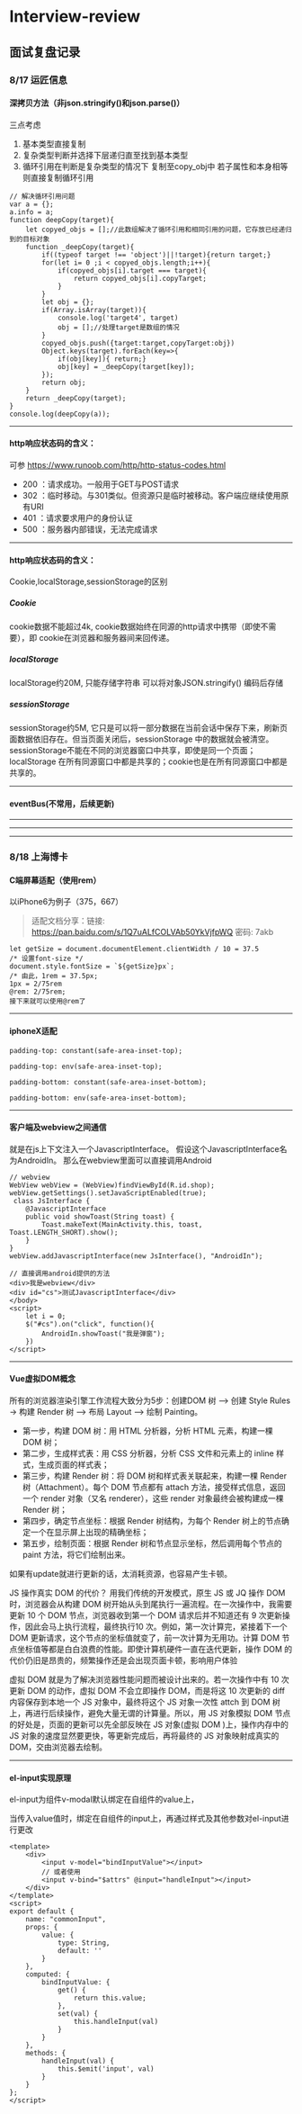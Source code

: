 # Interview-review
## 面试复盘记录
### 8/17 运匠信息
#### 深拷贝方法（非json.stringify()和json.parse()）
三点考虑
1. 基本类型直接复制
2. 复杂类型判断并选择下层递归直至找到基本类型
3. 循环引用在判断是复杂类型的情况下 复制至copy_obj中 若子属性和本身相等 则直接复制循环引用
```
// 解决循环引用问题
var a = {};
a.info = a;
function deepCopy(target){
    let copyed_objs = [];//此数组解决了循环引用和相同引用的问题，它存放已经递归到的目标对象
    function _deepCopy(target){
        if((typeof target !== 'object')||!target){return target;}
        for(let i= 0 ;i < copyed_objs.length;i++){
            if(copyed_objs[i].target === target){
                return copyed_objs[i].copyTarget;
            }
        }
        let obj = {};
        if(Array.isArray(target)){
            console.log('target4', target)
            obj = [];//处理target是数组的情况
        }
        copyed_objs.push({target:target,copyTarget:obj})
        Object.keys(target).forEach(key=>{
            if(obj[key]){ return;}
            obj[key] = _deepCopy(target[key]);
        });
        return obj;
    }
    return _deepCopy(target);
}
console.log(deepCopy(a));
```
----
#### http响应状态码的含义：
可参 https://www.runoob.com/http/http-status-codes.html
+ 200 ：请求成功。一般用于GET与POST请求
+ 302 ：临时移动。与301类似。但资源只是临时被移动。客户端应继续使用原有URI
+ 401 ：请求要求用户的身份认证
+ 500 ：服务器内部错误，无法完成请求
----
#### http响应状态码的含义：
Cookie,localStorage,sessionStorage的区别
##### Cookie
cookie数据不能超过4k, cookie数据始终在同源的http请求中携带（即使不需要），即 cookie在浏览器和服务器间来回传递。
##### localStorage
localStorage约20M, 只能存储字符串 可以将对象JSON.stringify() 编码后存储
##### sessionStorage
sessionStorage约5M, 它只是可以将一部分数据在当前会话中保存下来，刷新页面数据依旧存在。但当页面关闭后，sessionStorage 中的数据就会被清空。
sessionStorage不能在不同的浏览器窗口中共享，即使是同一个页面；localStorage 在所有同源窗口中都是共享的；cookie也是在所有同源窗口中都是共享的。

----
#### eventBus(不常用，后续更新)

----
----
----
### 8/18 上海博卡
#### C端屏幕适配（使用rem）
以iPhone6为例子（375，667）
>适配文档分享：链接: https://pan.baidu.com/s/1Q7uALfCOLVAb50YkVjfpWQ  密码: 7akb
```
let getSize = document.documentElement.clientWidth / 10 = 37.5
/* 设置font-size */
document.style.fontSize = `${getSize}px`;
/* 由此，1rem = 37.5px;
1px = 2/75rem
@rem: 2/75rem;
接下来就可以使用@rem了
```
----
#### iphoneX适配
    padding-top: constant(safe-area-inset-top);

    padding-top: env(safe-area-inset-top);
    
    padding-bottom: constant(safe-area-inset-bottom);
    
    padding-bottom: env(safe-area-inset-bottom);
----
#### 客户端及webview之间通信
就是在js上下文注入一个JavascriptInterface。
假设这个JavascriptInterface名为AndroidIn。
那么在webview里面可以直接调用Android

    // webview
    WebView webView = (WebView)findViewById(R.id.shop);
    webView.getSettings().setJavaScriptEnabled(true);
     class JsInterface {
        @JavascriptInterface
        public void showToast(String toast) {
            Toast.makeText(MainActivity.this, toast, Toast.LENGTH_SHORT).show();
        }
    }
    webView.addJavascriptInterface(new JsInterface(), "AndroidIn");

    // 直接调用android提供的方法
    <div>我是webview</div>
    <div id="cs">测试JavascriptInterface</div>
    </body>
    <script>
        let i = 0;
        $("#cs").on("click", function(){
            AndroidIn.showToast("我是弹窗");
        })
    </script>
----
#### Vue虚拟DOM概念
所有的浏览器渲染引擎工作流程大致分为5步：创建DOM 树 —> 创建 Style Rules -> 构建 Render 树 —> 布局 Layout -—> 绘制 Painting。

- 第一步，构建 DOM 树：用 HTML 分析器，分析 HTML 元素，构建一棵 DOM 树；
- 第二步，生成样式表：用 CSS 分析器，分析 CSS 文件和元素上的 inline 样式，生成页面的样式表；
- 第三步，构建 Render 树：将 DOM 树和样式表关联起来，构建一棵 Render 树（Attachment）。每个 DOM 节点都有 attach 方法，接受样式信息，返回一个 render 对象（又名 renderer），这些 render 对象最终会被构建成一棵 Render 树；
- 第四步，确定节点坐标：根据 Render 树结构，为每个 Render 树上的节点确定一个在显示屏上出现的精确坐标；
- 第五步，绘制页面：根据 Render 树和节点显示坐标，然后调用每个节点的 paint 方法，将它们绘制出来。

如果有update就进行更新的话，太消耗资源，也容易产生卡顿。

JS 操作真实 DOM 的代价？ 
用我们传统的开发模式，原生 JS 或 JQ 操作 DOM 时，浏览器会从构建 DOM 树开始从头到尾执行一遍流程。在一次操作中，我需要更新 10 个 DOM 节点，浏览器收到第一个 DOM 请求后并不知道还有 9 次更新操作，因此会马上执行流程，最终执行10 次。例如，第一次计算完，紧接着下一个 DOM 更新请求，这个节点的坐标值就变了，前一次计算为无用功。计算 DOM 节点坐标值等都是白白浪费的性能。即使计算机硬件一直在迭代更新，操作 DOM 的代价仍旧是昂贵的，频繁操作还是会出现页面卡顿，影响用户体验
                 
虚拟 DOM 就是为了解决浏览器性能问题而被设计出来的。若一次操作中有 10 次更新 DOM 的动作，虚拟 DOM 不会立即操作 DOM，而是将这 10 次更新的 diff 内容保存到本地一个 JS 对象中，最终将这个 JS 对象一次性 attch 到 DOM 树上，再进行后续操作，避免大量无谓的计算量。所以，用 JS 对象模拟 DOM 节点的好处是，页面的更新可以先全部反映在 JS 对象(虚拟 DOM )上，操作内存中的 JS 对象的速度显然要更快，等更新完成后，再将最终的 JS 对象映射成真实的 DOM，交由浏览器去绘制。

----
#### el-input实现原理
el-input为组件v-modal默认绑定在自组件的value上，

当传入value值时，绑定在自组件的input上，再通过样式及其他参数对el-input进行更改

    <template>
        <div>
            <input v-model="bindInputValue"></input>
            // 或者使用
            <input v-bind="$attrs" @input="handleInput"></input>
        </div>
    </template>
    <script>
    export default {
        name: "commonInput",
        props: {
            value: {
                type: String,
                default: ''
            }
        },
        computed: {
            bindInputValue: {
                get() {
                    return this.value;
                },
                set(val) {
                    this.handleInput(val)
                }
            }
        },
        methods: {
            handleInput(val) {
                this.$emit('input', val)
            }
        }
    };
    </script>
